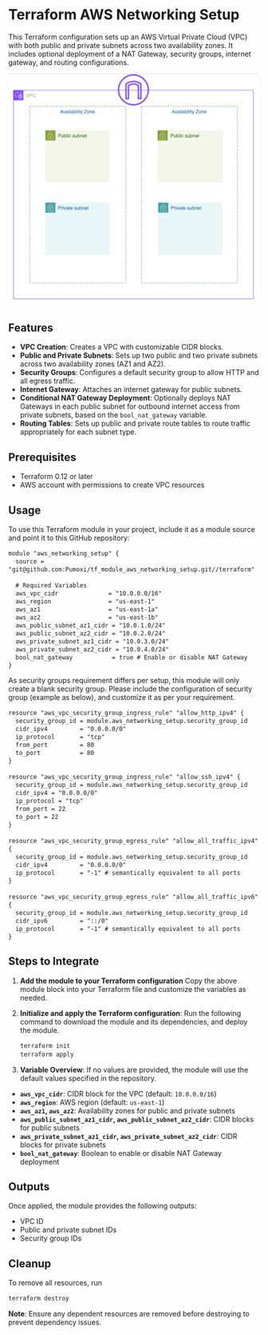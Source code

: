 # Terraform AWS Networking Setup

This Terraform configuration sets up an AWS Virtual Private Cloud (VPC) with both public and private subnets across two availability zones. It includes optional deployment of a NAT Gateway, security groups, internet gateway, and routing configurations.

![AWS Architecture Diagram](./images/tf_module_aws_networking_setup.png "AWS Networking Setup")

## Features

- **VPC Creation**: Creates a VPC with customizable CIDR blocks.
- **Public and Private Subnets**: Sets up two public and two private subnets across two availability zones (AZ1 and AZ2).
- **Security Groups**: Configures a default security group to allow HTTP and all egress traffic.
- **Internet Gateway**: Attaches an internet gateway for public subnets.
- **Conditional NAT Gateway Deployment**: Optionally deploys NAT Gateways in each public subnet for outbound internet access from private subnets, based on the `bool_nat_gateway` variable.
- **Routing Tables**: Sets up public and private route tables to route traffic appropriately for each subnet type.

## Prerequisites

- Terraform 0.12 or later
- AWS account with permissions to create VPC resources

## Usage

To use this Terraform module in your project, include it as a module source and point it to this GitHub repository:

```hcl
module "aws_networking_setup" {
  source = "git@github.com:Pumoxi/tf_module_aws_networking_setup.git//terraform"

  # Required Variables
  aws_vpc_cidr              = "10.0.0.0/16"
  aws_region                = "us-east-1"
  aws_az1                   = "us-east-1a"
  aws_az2                   = "us-east-1b"
  aws_public_subnet_az1_cidr = "10.0.1.0/24"
  aws_public_subnet_az2_cidr = "10.0.2.0/24"
  aws_private_subnet_az1_cidr = "10.0.3.0/24"
  aws_private_subnet_az2_cidr = "10.0.4.0/24"
  bool_nat_gateway           = true # Enable or disable NAT Gateway
}
```

As security groups requirement differs per setup, this module will only create a blank security group. Please include the configuration of security group (example as below), and customize it as per your requirement.

```hcl
resource "aws_vpc_security_group_ingress_rule" "allow_http_ipv4" {
  security_group_id = module.aws_networking_setup.security_group_id
  cidr_ipv4         = "0.0.0.0/0"
  ip_protocol       = "tcp"
  from_port         = 80
  to_port           = 80
}

resource "aws_vpc_security_group_ingress_rule" "allow_ssh_ipv4" {
  security_group_id = module.aws_networking_setup.security_group_id
  cidr_ipv4 = "0.0.0.0/0"
  ip_protocol = "tcp"
  from_port = 22
  to_port = 22
}

resource "aws_vpc_security_group_egress_rule" "allow_all_traffic_ipv4" {
  security_group_id = module.aws_networking_setup.security_group_id
  cidr_ipv4         = "0.0.0.0/0"
  ip_protocol       = "-1" # semantically equivalent to all ports
}

resource "aws_vpc_security_group_egress_rule" "allow_all_traffic_ipv6" {
  security_group_id = module.aws_networking_setup.security_group_id
  cidr_ipv6         = "::/0"
  ip_protocol       = "-1" # semantically equivalent to all ports
}
```

## Steps to Integrate

1. **Add the module to your Terraform configuration**
Copy the above module block into your Terraform file and customize the variables as needed.

2. **Initialize and apply the Terraform configuration**:
Run the following command to download the module and its dependencies, and deploy the module.

   ```bash
   terraform init
   terraform apply
   ```

3. **Variable Overview**:
If no values are provided, the module will use the default values specified in the repository.

- **`aws_vpc_cidr`**: CIDR block for the VPC (default: `10.0.0.0/16`)
- **`aws_region`**: AWS region (default: `us-east-1`)
- **`aws_az1`, `aws_az2`**: Availability zones for public and private subnets
- **`aws_public_subnet_az1_cidr`, `aws_public_subnet_az2_cidr`**: CIDR blocks for public subnets
- **`aws_private_subnet_az1_cidr`, `aws_private_subnet_az2_cidr`**: CIDR blocks for private subnets
- **`bool_nat_gateway`**: Boolean to enable or disable NAT Gateway deployment

## Outputs

Once applied, the module provides the following outputs:
- VPC ID
- Public and private subnet IDs
- Security group IDs

## Cleanup

To remove all resources, run

```bash
terraform destroy
```

**Note**: Ensure any dependent resources are removed before destroying to prevent dependency issues.